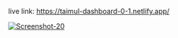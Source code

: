 live link: https://taimul-dashboard-0-1.netlify.app/

<a href="https://ibb.co/P6Np7zm"><img src="https://i.ibb.co/P6Np7zm/Screenshot-20.png" alt="Screenshot-20" border="0"></a>

